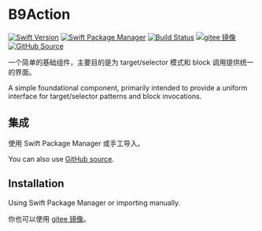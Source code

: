 # B9Action

[![Swift Version](https://img.shields.io/badge/Swift-5.3+-F05138.svg?style=flat-square)](https://swift.org)
[![Swift Package Manager](https://img.shields.io/badge/spm-compatible-F05138.svg?style=flat-square)](https://swift.org/package-manager)
[![Build Status](https://img.shields.io/github/workflow/status/b9swift/Action/Swift?style=flat-square&colorA=555555&colorB=F05138)](https://github.com/b9swift/Action/actions)
[![gitee 镜像](https://img.shields.io/badge/%E9%95%9C%E5%83%8F-gitee-C61E22.svg?style=flat-square)](https://gitee.com/b9swift/Action)
[![GitHub Source](https://img.shields.io/badge/Source-GitHub-24292F.svg?style=flat-square)](https://github.com/b9swift/Action)

一个简单的基础组件，主要目的是为 target/selector 模式和 block 调用提供统一的界面。

A simple foundational component, primarily intended to provide a uniform interface for target/selector patterns and block invocations.

## 集成

使用 Swift Package Manager 或手工导入。

You can also use [GitHub source](https://github.com/b9swift/Action).

## Installation

Using Swift Package Manager or importing manually.

你也可以使用 [gitee 镜像](https://gitee.com/b9swift/Action)。

